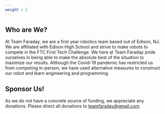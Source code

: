 ```yaml
---
weight : 2
---
```


Who are We?
---
At Team Faraday, we are a first year robotics team based out of Edison, NJ. We are affiliated with Edison High School and strive to make robots to compete in the FTC First Tech Challenge. We here at Team Faraday pride ourselves in being able to make the absolute best of the situation to maximize our results. Although the Covid-19 pandemic has restricted us from competing in-person, we have used alternative measures to construct our robot and learn engineering and programming. 


Sponsor Us!
---
As we do not have a concrete source of funding, we appreciate any donations. Please direct all donations to teamfaraday@gmail.com. 

